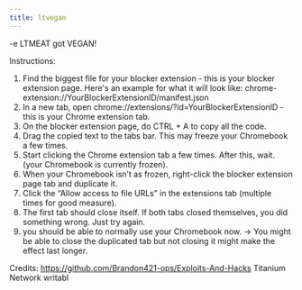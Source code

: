 ```yaml
---
title: ltvegan
---
```


-e 
LTMEAT got VEGAN!

Instructions:
1. Find the biggest file for your blocker extension - this is your blocker extension page. Here's an example for what it will look like:
chrome-extension://YourBlockerExtensionID/manifest.json
2. In a new tab, open chrome://extensions/?id=YourBlockerExtensionID - this is your Chrome extension tab.
3. On the blocker extension page, do CTRL + A to copy all the code.
4. Drag the copied text to the tabs bar. This may freeze your Chromebook a few times.
5. Start clicking the Chrome extension tab a few times. After this, wait. (your Chromebook is currently frozen).
6. When your Chromebook isn’t as frozen, right-click the blocker extension page tab and duplicate it.
7. Click the “Allow access to file URLs” in the extensions tab (multiple times for good measure).
8. The first tab should close itself. If both tabs closed themselves, you did something wrong. Just try again.
9. you should be able to normally use your Chromebook now.
-> You might be able to close the duplicated tab but not closing it might make the effect last longer.

Credits:
https://github.com/Brandon421-ops/Exploits-And-Hacks
Titanium Network
writabl

